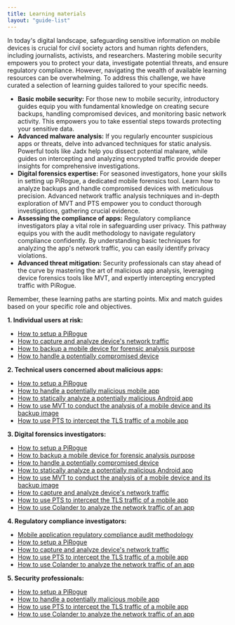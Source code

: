 ```yaml
---
title: Learning materials
layout: "guide-list"
---
```


In today's digital landscape, safeguarding sensitive information on mobile devices is crucial for civil society actors and human rights defenders, including journalists, activists, and researchers. Mastering mobile security empowers you to protect your data, investigate potential threats, and ensure regulatory compliance. However, navigating the wealth of available learning resources can be overwhelming. To address this challenge, we have curated a selection of learning guides tailored to your specific needs.

* **Basic mobile security:** For those new to mobile security, introductory guides equip you with fundamental knowledge on creating secure backups, handling compromised devices, and monitoring basic network activity. This empowers you to take essential steps towards protecting your sensitive data.
* **Advanced malware analysis:** If you regularly encounter suspicious apps or threats, delve into advanced techniques for static analysis. Powerful tools like Jadx help you dissect potential malware, while guides on intercepting and analyzing encrypted traffic provide deeper insights for comprehensive investigations.
* **Digital forensics expertise:** For seasoned investigators, hone your skills in setting up PiRogue, a dedicated mobile forensics tool. Learn how to analyze backups and handle compromised devices with meticulous precision. Advanced network traffic analysis techniques and in-depth exploration of MVT and PTS empower you to conduct thorough investigations, gathering crucial evidence.
* **Assessing the compliance of apps:** Regulatory compliance investigators play a vital role in safeguarding user privacy. This pathway equips you with the audit methodology to navigate regulatory compliance confidently. By understanding basic techniques for analyzing the app's network traffic, you can easily identify privacy violations.
* **Advanced threat mitigation:** Security professionals can stay ahead of the curve by mastering the art of malicious app analysis, leveraging device forensics tools like MVT, and expertly intercepting encrypted traffic with PiRogue.

Remember, these learning paths are starting points. Mix and match guides based on your specific role and objectives.

**1. Individual users at risk:**

* [How to setup a PiRogue](/guides/g11)
* [How to capture and analyze device's network traffic](/guides/g2)
* [How to backup a mobile device for forensic analysis purpose](/guides/g4)
* [How to handle a potentially compromised device](/guides/g6)

**2. Technical users concerned about malicious apps:**

* [How to setup a PiRogue](/guides/g11)
* [How to handle a potentially malicious mobile app](/guides/g3)
* [How to statically analyze a potentially malicious Android app](/guides/g5)
* [How to use MVT to conduct the analysis of a mobile device and its backup image](/guides/g7)
* [How to use PTS to intercept the TLS traffic of a mobile app](/guides/g8)

**3. Digital forensics investigators:**

* [How to setup a PiRogue](/guides/g1)
* [How to backup a mobile device for forensic analysis purpose](/guides/g4)
* [How to handle a potentially compromised device](/guides/g6)
* [How to statically analyze a potentially malicious Android app](/guides/g5)
* [How to use MVT to conduct the analysis of a mobile device and its backup image](/guides/g7)
* [How to capture and analyze device's network traffic](/guides/g2)
* [How to use PTS to intercept the TLS traffic of a mobile app](/guides/g8)
* [How to use Colander to analyze the network traffic of an app](/guides/g9)

**4. Regulatory compliance investigators:**

* [Mobile application regulatory compliance audit methodology](/guides/g10)
* [How to setup a PiRogue](/guides/g11)
* [How to capture and analyze device's network traffic](/guides/g2)
* [How to use PTS to intercept the TLS traffic of a mobile app](/guides/g8)
* [How to use Colander to analyze the network traffic of an app](/guides/g9)

**5. Security professionals:**

* [How to setup a PiRogue](/guides/g11)
* [How to handle a potentially malicious mobile app](/guides/g3)
* [How to use PTS to intercept the TLS traffic of a mobile app](/guides/g8)
* [How to use Colander to analyze the network traffic of an app](/guides/g9)


